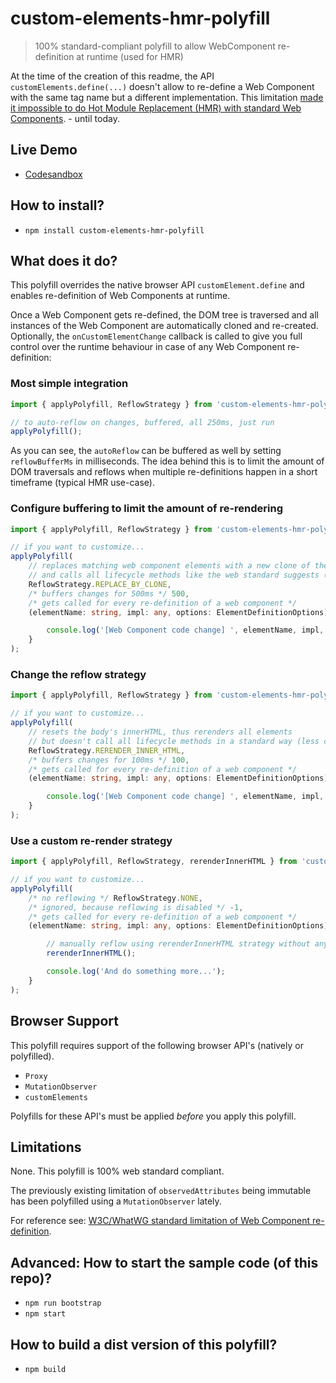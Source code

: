 # custom-elements-hmr-polyfill
> 100% standard-compliant polyfill to allow WebComponent re-definition at runtime (used for HMR) 

At the time of the creation of this readme, the API `customElements.define(...)` doesn't allow to re-define a Web Component with the same tag name but a different implementation. This limitation [made it impossible to do Hot Module Replacement (HMR) with standard Web Components](https://github.com/w3c/webcomponents/issues/829). - until today. 

## Live Demo

- [Codesandbox](https://codesandbox.io/s/custom-elements-hmr-polyfill-4vd3o)

## How to install?

- `npm install custom-elements-hmr-polyfill`

## What does it do?

This polyfill overrides the native browser API `customElement.define` and enables re-definition of Web Components at runtime.

Once a Web Component gets re-defined, the DOM tree is traversed and all instances of the Web Component are automatically cloned and re-created. Optionally, the  `onCustomElementChange` callback is called to give you full control over the runtime behaviour in case of any Web Component re-definition:

### Most simple integration

```ts
import { applyPolyfill, ReflowStrategy } from 'custom-elements-hmr-polyfill';

// to auto-reflow on changes, buffered, all 250ms, just run
applyPolyfill();
```

As you can see, the `autoReflow` can be buffered as well by setting `reflowBufferMs` in milliseconds. 
The idea behind this is to limit the amount of DOM traversals and reflows when multiple re-definitions happen in a short timeframe (typical HMR use-case).

### Configure buffering to limit the amount of re-rendering

```ts
import { applyPolyfill, ReflowStrategy } from 'custom-elements-hmr-polyfill';

// if you want to customize...
applyPolyfill(
    // replaces matching web component elements with a new clone of the previous element
    // and calls all lifecycle methods like the web standard suggests (default)
    ReflowStrategy.REPLACE_BY_CLONE,
    /* buffers changes for 500ms */ 500, 
    /* gets called for every re-definition of a web component */
    (elementName: string, impl: any, options: ElementDefinitionOptions) => {

        console.log('[Web Component code change] ', elementName, impl, options);
    }    
);
```
### Change the reflow strategy

```ts
import { applyPolyfill, ReflowStrategy } from 'custom-elements-hmr-polyfill';

// if you want to customize...
applyPolyfill(
    // resets the body's innerHTML, thus rerenders all elements
    // but doesn't call all lifecycle methods in a standard way (less calls)
    ReflowStrategy.RERENDER_INNER_HTML,
    /* buffers changes for 100ms */ 100, 
    /* gets called for every re-definition of a web component */
    (elementName: string, impl: any, options: ElementDefinitionOptions) => {

        console.log('[Web Component code change] ', elementName, impl, options);
    }    
);
```

### Use a custom re-render strategy

```ts
import { applyPolyfill, ReflowStrategy, rerenderInnerHTML } from 'custom-elements-hmr-polyfill';

// if you want to customize...
applyPolyfill(
    /* no reflowing */ ReflowStrategy.NONE,
    /* ignored, because reflowing is disabled */ -1, 
    /* gets called for every re-definition of a web component */
    (elementName: string, impl: any, options: ElementDefinitionOptions) => {

        // manually reflow using rerenderInnerHTML strategy without any buffering
        rerenderInnerHTML();

        console.log('And do something more...');
    }    
);
```

## Browser Support

This polyfill requires support of the following browser API's (natively or polyfilled).
- `Proxy`
- `MutationObserver`
- `customElements`

Polyfills for these API's must be applied *before* you apply this polyfill.

## Limitations

None. This polyfill is 100% web standard compliant. 

The previously existing limitation of `observedAttributes` being immutable has been polyfilled using a `MutationObserver` lately. 

For reference see: [W3C/WhatWG standard limitation of Web Component re-definition](https://github.com/w3c/webcomponents/issues/829).

## Advanced: How to start the sample code (of this repo)?

- `npm run bootstrap`
- `npm start`

## How to build a dist version of this polyfill?

- `npm build`